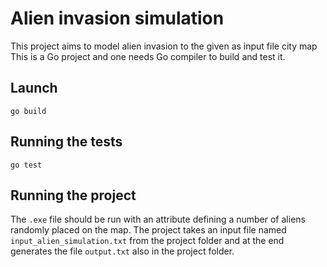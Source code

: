 # Alien invasion simulation
This project aims to model alien invasion to the given as input file city map
This is a Go project and one needs Go compiler to build and test it.
## Launch
```
go build
```
## Running the tests
```
go test
```
## Running the project
The `.exe` file should be run with an attribute defining a number of aliens randomly placed on the map. 
The project takes an input file named `input_alien_simulation.txt` from the project folder and at the end generates the file `output.txt` also in the project folder.
